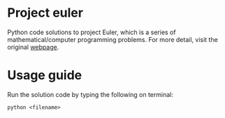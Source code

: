 # Project euler
Python code solutions to project Euler, which is a series of mathematical/computer programming problems. For more detail, visit the original [webpage](https://projecteuler.net/).

# Usage guide
Run the solution code by typing the following on terminal:
```
python <filename>
```
